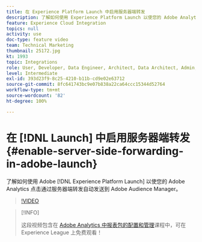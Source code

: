 ```yaml
---
title: 在 Experience Platform Launch 中启用服务器端转发
description: 了解如何使用 Experience Platform Launch 以使您的 Adobe Analytics 点击通过服务器端转发自动发送到 Adobe Audience Manager。
feature: Experience Cloud Integration
topics: null
activity: use
doc-type: feature video
team: Technical Marketing
thumbnail: 25172.jpg
kt: 1993
topic: Integrations
role: User, Developer, Data Engineer, Architect, Data Architect, Admin, Leader
level: Intermediate
exl-id: 393d23f9-8c25-4210-b11b-cd9e02e63712
source-git-commit: 8fc641743bc9e07b838a22ca64ccc15344d52764
workflow-type: tm+mt
source-wordcount: '82'
ht-degree: 100%

---
```


# 在 [!DNL Launch] 中启用服务器端转发 {#enable-server-side-forwarding-in-adobe-launch}

了解如何使用 Adobe [!DNL Experience Platform Launch] 以使您的 Adobe Analytics 点击通过服务器端转发自动发送到 Adobe Audience Manager。

>[!VIDEO](https://video.tv.adobe.com/v/25172?quality=12&learn=on)

>[!INFO]
>
> 这段视频包含在 [Adobe Analytics 中报表包的配置和管理](https://experienceleague.adobe.com/?recommended=Analytics-A-1-2021.1.administration)课程中，可在 Experience League 上免费观看！